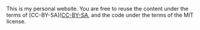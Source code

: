 This is my personal website. You are free to reuse the content under the terms of [CC-BY-SA]([CC-BY-SA](https://creativecommons.org/licenses/by-sa/4.0/), and the code under the terms of the MIT license.
